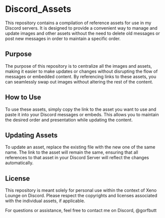 # Discord_Assets

This repository contains a compilation of reference assets for use in my Discord servers. It is designed to provide a convenient way to manage and update images and other assets without the need to delete old messages or post new messages in order to maintain a specific order.

## Purpose
The purpose of this repository is to centralize all the images and assets, making it easier to make updates or changes without disrupting the flow of messages or embedded content. By referencing links to these assets, you can seamlessly swap out images without altering the rest of the content.

## How to Use
To use these assets, simply copy the link to the asset you want to use and paste it into your Discord messages or embeds. This allows you to maintain the desired order and presentation while updating the content.

## Updating Assets
To update an asset, replace the existing file with the new one of the same name. The link to the asset will remain the same, ensuring that all references to that asset in your Discord Server will reflect the changes automatically.

## License
This repository is meant solely for personal use within the context of Xeno Lounge on Discord. Please respect the copyrights and licenses associated with the individual assets, if applicable.

For questions or assistance, feel free to contact me on Discord, @gorfbutt
